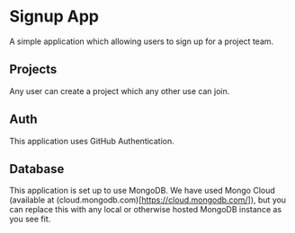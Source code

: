 # Signup App

A simple application which allowing users to sign up for a project team. 

## Projects

Any user can create a project which any other use can join. 

## Auth

This application uses GitHub Authentication. 

## Database

This application is set up to use MongoDB. We have used Mongo Cloud (available at (cloud.mongodb.com)[https://cloud.mongodb.com/]), but you can replace this with any local or otherwise hosted MongoDB instance as you see fit. 
